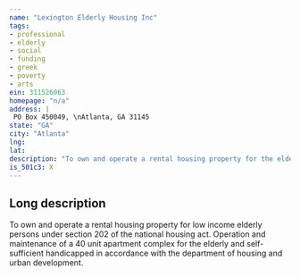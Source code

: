 ```yaml
---
name: "Lexington Elderly Housing Inc"
tags:
- professional
- elderly
- social
- funding
- greek
- poverty
- arts
ein: 311526063
homepage: "n/a"
address: |
 PO Box 450049, \nAtlanta, GA 31145
state: "GA"
city: "Atlanta"
lng: 
lat: 
description: "To own and operate a rental housing property for the elderly and self-sufficient handicapped under section 202 of the national housing act. "
is_501c3: X
---
```


## Long description

To own and operate a rental housing property for low income elderly persons under section 202 of the national housing act. Operation and maintenance of a 40 unit apartment complex for the elderly and self-sufficient handicapped in accordance with the department of housing and urban development. 
